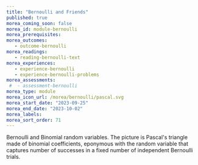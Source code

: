 ```yaml
---
title: "Bernoulli and Friends"
published: true
morea_coming_soon: false
morea_id: module-bernoulli
morea_prerequisites:
morea_outcomes:
   - outcome-bernoulli
morea_readings:
   - reading-bernoulli-text
morea_experiences:
   - experience-bernoulli
   - experience-bernoulli-problems
morea_assessments:
 #  - assessment-bernoulli
morea_type: module
morea_icon_url: /morea/bernoulli/pascal.svg
morea_start_date: "2023-09-25"
morea_end_date: "2023-10-02"
morea_labels:
morea_sort_order: 71
---
```


Bernoulli and Binomial random variables. The picture is Pascal's
triangle made of binomial coefficients, eponymous with the random
variable that captures number of successes in a fixed number of
independent Bernoulli trials.

